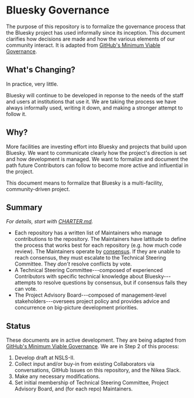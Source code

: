 # Bluesky Governance

The purpose of this repository is to formalize the governance process that the
Bluesky project has used informally since its inception. This document
clarifies how decisions are made and how the various elements of our community
interact. It is adapted from
[GitHub's Minimum Viable Governance](https://github.blog/2021-07-22-minimum-viable-governance-lightweight-community-structure-foss-projects/).

## What's Changing?

In practice, very little.

Bluesky will continue to be developed in reponse to the needs of the staff and
users at institutions that use it. We are taking the process we have always
informally used, writing it down, and making a stronger attempt to follow it.

## Why?

More facilities are investing effort into Bluesky and projects that build upon
Bluesky. We want to communicate clearly how the project's direction is set and
how development is managed. We want to formalize and document the path future
Contributors can follow to become more active and influential in the project.

This document means to formalize that Bluesky is a multi-facility,
community-driven project.

## Summary

_For details, start with [CHARTER.md](./CHARTER.md)._

* Each repository has a written list of Maintainers who manage contributions
  to the repository. The Maintainers have lattitude to define the process that
  works best for each repository (e.g. how much code review).
  The Maintainers operate by
  [consensus](https://tools.ietf.org/id/draft-resnick-on-consensus-01.html).
  If they are unable to reach consensus, they must escalate to the Technical
  Steering Committee. They _don't_ resolve conflicts by vote.
* A Technical Steering Committee---composed of experienced
  Contributors with specific technical knowledge about Bluesky---attempts to
  resolve questions by consensus, but if consensus fails they can vote.
* The Project Advisory Board---composed of management-level
  stakeholders---oversees project policy and provides advice and concurrence
  on big-picture development priorities.

## Status

These documents are in active development. They are being adapted from
[GitHub's Minimum Viable Governance](https://github.com/github/MVG).
We are in Step 2 of this process:

1. Develop draft at NSLS-II.
2. Collect input and/or buy-in from existing Collaborators via conversations,
   GitHub Issues on this repository, and the Nikea Slack.
3. Make any necessary modifications.
4. Set initial membership of Technical Steering Committee, Project Advisory
   Board, and (for each repo) Maintainers.

